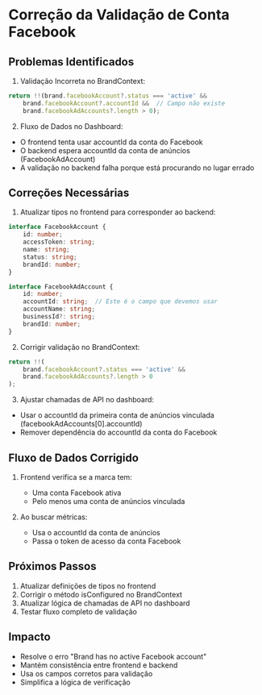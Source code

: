 # Correção da Validação de Conta Facebook

## Problemas Identificados

1. Validação Incorreta no BrandContext:
```typescript
return !!(brand.facebookAccount?.status === 'active' &&
    brand.facebookAccount?.accountId &&  // Campo não existe
    brand.facebookAdAccounts?.length > 0);
```

2. Fluxo de Dados no Dashboard:
- O frontend tenta usar accountId da conta do Facebook
- O backend espera accountId da conta de anúncios (FacebookAdAccount)
- A validação no backend falha porque está procurando no lugar errado

## Correções Necessárias

1. Atualizar tipos no frontend para corresponder ao backend:
```typescript
interface FacebookAccount {
    id: number;
    accessToken: string;
    name: string;
    status: string;
    brandId: number;
}

interface FacebookAdAccount {
    id: number;
    accountId: string;  // Este é o campo que devemos usar
    accountName: string;
    businessId?: string;
    brandId: number;
}
```

2. Corrigir validação no BrandContext:
```typescript
return !!(
    brand.facebookAccount?.status === 'active' &&
    brand.facebookAdAccounts?.length > 0
);
```

3. Ajustar chamadas de API no dashboard:
- Usar o accountId da primeira conta de anúncios vinculada (facebookAdAccounts[0].accountId)
- Remover dependência do accountId da conta do Facebook

## Fluxo de Dados Corrigido

1. Frontend verifica se a marca tem:
   - Uma conta Facebook ativa
   - Pelo menos uma conta de anúncios vinculada

2. Ao buscar métricas:
   - Usa o accountId da conta de anúncios
   - Passa o token de acesso da conta Facebook

## Próximos Passos

1. Atualizar definições de tipos no frontend
2. Corrigir o método isConfigured no BrandContext
3. Atualizar lógica de chamadas de API no dashboard
4. Testar fluxo completo de validação

## Impacto

- Resolve o erro "Brand has no active Facebook account"
- Mantém consistência entre frontend e backend
- Usa os campos corretos para validação
- Simplifica a lógica de verificação